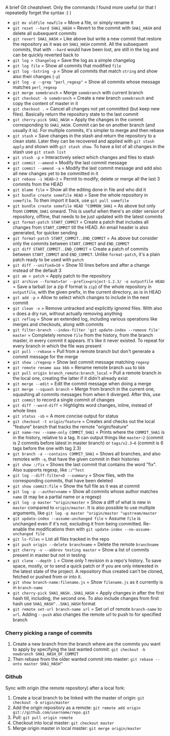 A brief Git cheatsheet. Only the commands I found more useful (or that I repeatedly forget the syntax :) )

* `git mv oldfile newfile` = Move a file, or simply rename it
* `git reset --hard SHA1_HASH` = Revert to the commit with `SHA1_HASH` and delete all subsequent commits
* `git revert SHA1_HASH` = Like above but write a new commit that restore the repository as it was on `SHA1_HASH` commit. All the subsequent commits, that with `--hard` would have been lost, are still in the log and can be quickly reverted back to
* `git log > Changelog` = Save the log as a simple changelog
* `git log file` = Show all commits that modified `file`
* `git log -Sstring -p` = Show all commits that match `string` and show also their changes (`-p`)
* `git log -p --grep "perl_regexp"` = Show all commits whose message matches `perl_regexp`
* `git merge somebranch` = Merge `somebranch` with current branch
* `git checkout -b somebranch` = Create a new branch `somebranch` and copy the content of master in it
* `git checkout .` = Cancel all changes not yet committed (but keep new files). Basically return the repository state to the last commit
* `git cherry-pick SHA1_HASH` = Apply the changes in the commit corresponding to `SHA1_HASH`. Commit can be on another branch (and usually it is). For multiple commits, it's simpler to merge and then rebase
* `git stash` = Save changes in the stash and return the repository to a clean state. Later they can be recovered and applied with `git stash apply` and shown with `git stash show`. To have a list of all changes in the stash use `git stash list`
* `git stash -p` = Interactively select which changes and files to stash
* `git commit --amend` = Modify the last commit message
* `git commit --amend -a` = Modify the last commit message and add also all new changes yet to be committed in it
* `git rebase -i HEAD~3` = Permit to modify, delete or merge all the last 3 commits from the HEAD
* `git blame file` = Show all the editing done in file and who did it
* `git bundle create somefile HEAD` = Save the whole repository in `somefile`. To then import it back, use `git pull somefile`
* `git bundle create somefile HEAD ^COMMON_SHA1` = As above but only from `COMMON_SHA1` onward. This is useful when there's an older version of repository, offline, that needs to be just updated with the latest commits
* `git format-patch START_COMMIT` = Create a patch that includes all changes from `START_COMMIT` till the HEAD. An email header is also generated, for quicker sending
* `git format-patch START_COMMIT..END_COMMIT` = As above but consider only the commits between `START_COMMIT` and `END_COMMIT`
* `git diff START_COMMIT..END_COMMIT` = Create a patch of commits between `START_COMMIT` and `END_COMMIT`. Unlike `format-patch`, it's a plain patch ready to be used with `patch`
* `git diff --unified=10` = Show 10 lines before and after a change instead of the default 3
* `git am < patch`  = Apply patch to the repository
* `git archive --format=tar --prefix=project-1.2.3/ -o outputfile HEAD` = Save a tarball (or a zip if format is `zip`) of the whole repository in `outputfile`, with the given prefix, in the current directory, as is in HEAD
* `git add -p` = Allow to select which changes to include in the next commit
* `git clean -x` = Remove untracked and explicitly ignored files. With also `n` does a dry run, without actually removing anything
* `git reflog` = Show an extended log, including various operations like merges and checkouts, along with commits
* `git filter-branch --index-filter 'git update-index --remove file' master` = Completely remove `file` from the history, from the branch master, in every commit it appears. It's like it never existed. To repeat for every branch in which the file was present
* `git pull --rebase` = Pull from a remote branch but don't generate a commit message for the merge
* `git show :/regexp` = Show last commit message matching `regexp`
* `git remote rename aaa bbb` = Rename remote branch `aaa` to `bbb`
* `git pull origin branch_remote:branch_local` = Pull a remote branch in the local one, creating the latter if it didn't already exist
* `git merge --edit` = Edit the commit message when doing a merge
* `git merge --squash branch` = Merge from branch in the current one, squashing all commits messages from when it diverged. After this, use `git commit` to record a single commit of changes
* `git diff --word-diff` = Highlights word changes, inline, instead of whole lines
* `git status -sb` = A more concise output for status
* `git checkout -t origin/feature` = Creates and checks out the local "feature" branch that tracks the remote "origin/feature"
* `git name-rev --name-only COMMIT_SHA1` = Prints where the `COMMIT_SHA1` is in the history, relative to a tag. It can output things like `master~2` (commit is 2 commits before latest in master branch) or `tags/v2.3~6` (commit is 6 tags before the one with tag 2.3)
* `git branch -a --contains COMMIT_SHA1` = Shows all branches, and also remotes with `-a`, that have the given commit in their histories
* `git show :/fix` = Shows the last commit that contains the word "fix". Also supports regexp, like `:/^Test`
* `git log --diff-filter=D --summary` = Show files, with the corresponding commits, that have been deleted
* `git show commit:file` = Show the full file as it was at commit
* `git log -p --author=name` = Show all commits whose author matches `name` (it may be a partial name or a regexp)
* `git log -p master ^origin/master` = Show a diff of what is new in `master` compared to `origin/master`. It is also possible to use multiple arguments, like `git log -p master ^origin/master ^upstream/master`
* `git update-index --assume-unchanged file` = Assume `file` is unchanged even if it's not, excluding it from being committed. Re-enable the modifications then with `git update-index --no-assume-unchanged file`
* `git ls-files` = List all files tracked in the repo
* `git push origin --delete branchname` = Delete the remote `branchname`
* `git cherry -v --abbrev testing master` = Show a list of commits present in master but not in testing
* `git clone --depth 1` = Clone only 1 revision in a repo's history. To save space, mostly, or to send a quick patch or if you are only interested in the latest state of the project. A repository thus created can't be cloned, fetched or pushed from or into it.
* `git show branch-name:filename.js` = Show `filename.js` as it currently is in `branch-name`
* `git cherry-pick SHA1_HASH..SHA1_HASH` = Apply changes in after the first hash till, including, the second one. To also include changes from first hash use `SHA1_HASH^..SHA1_HASH` format
* `git remote set-url branch-name url` = Set url of remote `branch-name` to `url`. Adding `--push` also changes the remote url to push to for specified branch


### Cherry picking a range of commits

1. Create a new branch from the branch where are the commits you want to apply by specifying the last wanted commit: `git checkout -b newbranch SHA1_HASH_OF_COMMIT`
2. Then rebase from the older wanted commit into master: `git rebase --onto master SHA1_HASH^`

### Github

Sync with origin (the remote repository) after a local fork:

1. Create a local branch to be linked with the master of origin: `git checkout -b origin/master`
2. Add the origin repository as a remote: `git remote add origin git://github.com/username/repo.git`
3. Pull: `git pull origin remote`
4. Checkout into local master: `git checkout master`
5. Merge origin master in local master: `git merge origin/master`
